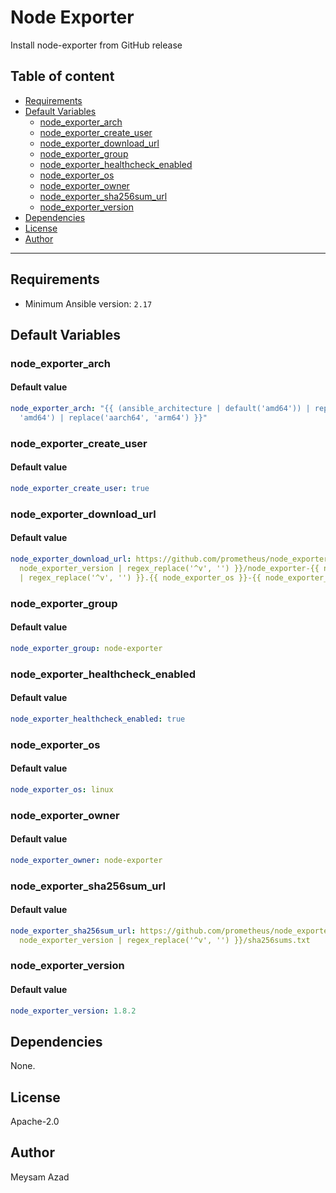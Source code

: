 # Node Exporter

Install node-exporter from GitHub release

## Table of content

- [Requirements](#requirements)
- [Default Variables](#default-variables)
  - [node_exporter_arch](#node_exporter_arch)
  - [node_exporter_create_user](#node_exporter_create_user)
  - [node_exporter_download_url](#node_exporter_download_url)
  - [node_exporter_group](#node_exporter_group)
  - [node_exporter_healthcheck_enabled](#node_exporter_healthcheck_enabled)
  - [node_exporter_os](#node_exporter_os)
  - [node_exporter_owner](#node_exporter_owner)
  - [node_exporter_sha256sum_url](#node_exporter_sha256sum_url)
  - [node_exporter_version](#node_exporter_version)
- [Dependencies](#dependencies)
- [License](#license)
- [Author](#author)

---

## Requirements

- Minimum Ansible version: `2.17`

## Default Variables

### node_exporter_arch

#### Default value

```YAML
node_exporter_arch: "{{ (ansible_architecture | default('amd64')) | replace('x86_64',
  'amd64') | replace('aarch64', 'arm64') }}"
```

### node_exporter_create_user

#### Default value

```YAML
node_exporter_create_user: true
```

### node_exporter_download_url

#### Default value

```YAML
node_exporter_download_url: https://github.com/prometheus/node_exporter/releases/download/v{{
  node_exporter_version | regex_replace('^v', '') }}/node_exporter-{{ node_exporter_version
  | regex_replace('^v', '') }}.{{ node_exporter_os }}-{{ node_exporter_arch }}.tar.gz
```

### node_exporter_group

#### Default value

```YAML
node_exporter_group: node-exporter
```

### node_exporter_healthcheck_enabled

#### Default value

```YAML
node_exporter_healthcheck_enabled: true
```

### node_exporter_os

#### Default value

```YAML
node_exporter_os: linux
```

### node_exporter_owner

#### Default value

```YAML
node_exporter_owner: node-exporter
```

### node_exporter_sha256sum_url

#### Default value

```YAML
node_exporter_sha256sum_url: https://github.com/prometheus/node_exporter/releases/download/v{{
  node_exporter_version | regex_replace('^v', '') }}/sha256sums.txt
```

### node_exporter_version

#### Default value

```YAML
node_exporter_version: 1.8.2
```



## Dependencies

None.

## License

Apache-2.0

## Author

Meysam Azad
